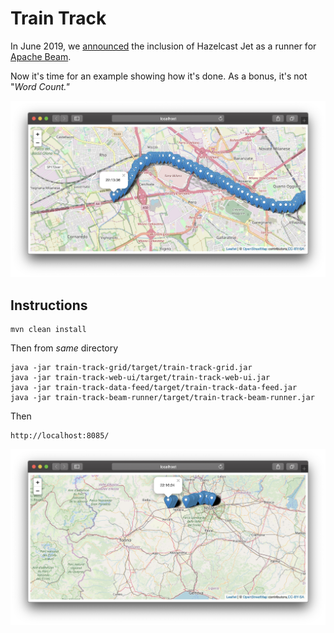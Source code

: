 # Train Track

[Screenshot1]: src/site/markdown/images/Screenshot1.png "Image screenshot1.png"
[Screenshot2]: src/site/markdown/images/Screenshot2.png "Image screenshot2.png"

In June 2019, we <a href="https://hazelcast.com/blog/hazelcast-jet-and-apache-beam/">announced</a> the inclusion of Hazelcast Jet as a runner for <a href="https://beam.apache.org/">Apache Beam</a>.

Now it's time for an example showing how it's done. As a bonus, it's not "<em>Word Count."</em>

![Image of points plotted on a map of Milan, Italy][Screenshot1] 

## Instructions

```
mvn clean install
```

Then from *same* directory

```
java -jar train-track-grid/target/train-track-grid.jar
java -jar train-track-web-ui/target/train-track-web-ui.jar
java -jar train-track-data-feed/target/train-track-data-feed.jar
java -jar train-track-beam-runner/target/train-track-beam-runner.jar
```

Then

```
http://localhost:8085/
```

![Image of points plotted on a map west of Milan, Italy][Screenshot2] 

